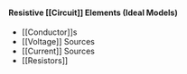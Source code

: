 #### Resistive [[Circuit]] Elements (Ideal Models)
- [[Conductor]]s
- [[Voltage]] Sources
- [[Current]] Sources
- [[Resistors]]

